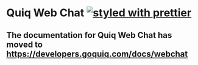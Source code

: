 # Quiq Web Chat [![styled with prettier](https://img.shields.io/badge/styled_with-prettier-ff69b4.svg)](https://github.com/prettier/prettier)

## The documentation for Quiq Web Chat has moved to <https://developers.goquiq.com/docs/webchat>